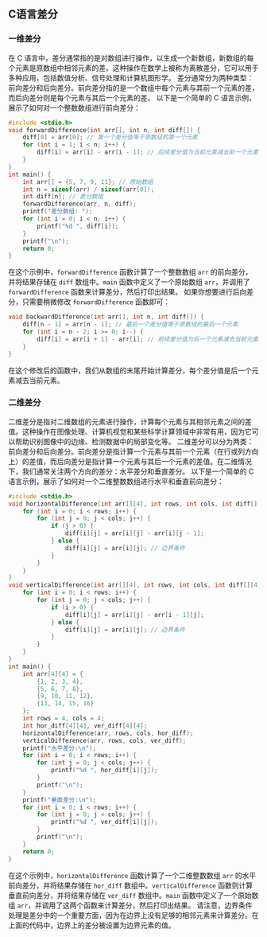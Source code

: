 ## C语言差分
### 一维差分
在 C 语言中，差分通常指的是对数组进行操作，以生成一个新数组，新数组的每个元素是原数组中相邻元素的差。这种操作在数学上被称为离散差分，它可以用于多种应用，包括数值分析、信号处理和计算机图形学。
差分通常分为两种类型：前向差分和后向差分。前向差分指的是一个数组中每个元素与其前一个元素的差，而后向差分则是每个元素与其后一个元素的差。
以下是一个简单的 C 语言示例，展示了如何对一个整数数组进行前向差分：
```c
#include <stdio.h>
void forwardDifference(int arr[], int n, int diff[]) {
    diff[0] = arr[0]; // 第一个差分值等于原数组的第一个元素
    for (int i = 1; i < n; i++) {
        diff[i] = arr[i] - arr[i - 1]; // 后续差分值为当前元素减去前一个元素
    }
}
int main() {
    int arr[] = {5, 7, 9, 11}; // 原始数组
    int n = sizeof(arr) / sizeof(arr[0]);
    int diff[n]; // 差分数组
    forwardDifference(arr, n, diff);
    printf("差分数组: ");
    for (int i = 0; i < n; i++) {
        printf("%d ", diff[i]);
    }
    printf("\n");
    return 0;
}
```
在这个示例中，`forwardDifference` 函数计算了一个整数数组 `arr` 的前向差分，并将结果存储在 `diff` 数组中。`main` 函数中定义了一个原始数组 `arr`，并调用了 `forwardDifference` 函数来计算差分，然后打印出结果。
如果你想要进行后向差分，只需要稍微修改 `forwardDifference` 函数即可：
```c
void backwardDifference(int arr[], int n, int diff[]) {
    diff[n - 1] = arr[n - 1]; // 最后一个差分值等于原数组的最后一个元素
    for (int i = n - 2; i >= 0; i--) {
        diff[i] = arr[i + 1] - arr[i]; // 前续差分值为后一个元素减去当前元素
    }
}
```
在这个修改后的函数中，我们从数组的末尾开始计算差分，每个差分值是后一个元素减去当前元素。

###  二维差分
二维差分是指对二维数组的元素进行操作，计算每个元素与其相邻元素之间的差值。这种操作在图像处理、计算机视觉和某些科学计算领域中非常有用，因为它可以帮助识别图像中的边缘、检测数据中的局部变化等。
二维差分可以分为两类：前向差分和后向差分。前向差分是指计算一个元素与其前一个元素（在行或列方向上）的差值，而后向差分是指计算一个元素与其后一个元素的差值。在二维情况下，我们通常关注两个方向的差分：水平差分和垂直差分。
以下是一个简单的 C 语言示例，展示了如何对一个二维整数数组进行水平和垂直前向差分：
```c
#include <stdio.h>
void horizontalDifference(int arr[][4], int rows, int cols, int diff[][4]) {
    for (int i = 0; i < rows; i++) {
        for (int j = 0; j < cols; j++) {
            if (j > 0) {
                diff[i][j] = arr[i][j] - arr[i][j - 1];
            } else {
                diff[i][j] = arr[i][j]; // 边界条件
            }
        }
    }
}
void verticalDifference(int arr[][4], int rows, int cols, int diff[][4]) {
    for (int i = 0; i < rows; i++) {
        for (int j = 0; j < cols; j++) {
            if (i > 0) {
                diff[i][j] = arr[i][j] - arr[i - 1][j];
            } else {
                diff[i][j] = arr[i][j]; // 边界条件
            }
        }
    }
}
int main() {
    int arr[4][4] = {
        {1, 2, 3, 4},
        {5, 6, 7, 8},
        {9, 10, 11, 12},
        {13, 14, 15, 16}
    };
    int rows = 4, cols = 4;
    int hor_diff[4][4], ver_diff[4][4];
    horizontalDifference(arr, rows, cols, hor_diff);
    verticalDifference(arr, rows, cols, ver_diff);
    printf("水平差分:\n");
    for (int i = 0; i < rows; i++) {
        for (int j = 0; j < cols; j++) {
            printf("%d ", hor_diff[i][j]);
        }
        printf("\n");
    }
    printf("垂直差分:\n");
    for (int i = 0; i < rows; i++) {
        for (int j = 0; j < cols; j++) {
            printf("%d ", ver_diff[i][j]);
        }
        printf("\n");
    }
    return 0;
}
```
在这个示例中，`horizontalDifference` 函数计算了一个二维整数数组 `arr` 的水平前向差分，并将结果存储在 `hor_diff` 数组中。`verticalDifference` 函数则计算垂直前向差分，并将结果存储在 `ver_diff` 数组中。`main` 函数中定义了一个原始数组 `arr`，并调用了这两个函数来计算差分，然后打印出结果。
请注意，边界条件处理是差分中的一个重要方面，因为在边界上没有足够的相邻元素来计算差分。在上面的代码中，边界上的差分被设置为边界元素的值。


<!--stackedit_data:
eyJoaXN0b3J5IjpbLTEyNTA0MTEwNjksLTEzMjQ3NDU1NTJdfQ
==
-->